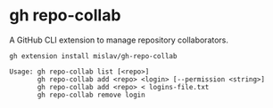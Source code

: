 # gh repo-collab

A GitHub CLI extension to manage repository collaborators.

```
gh extension install mislav/gh-repo-collab
```

```
Usage: gh repo-collab list [<repo>]
       gh repo-collab add <repo> <login> [--permission <string>]
       gh repo-collab add <repo> < logins-file.txt
       gh repo-collab remove login
```
